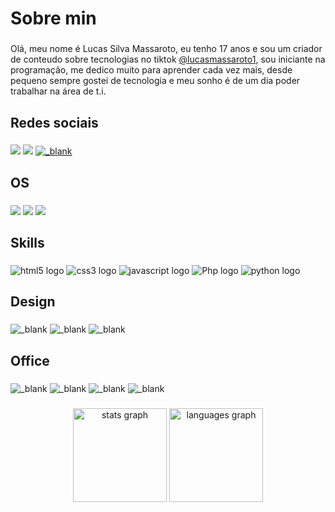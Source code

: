 <h1 align="left">Sobre min</h1>

###

<p align="left">Olá, meu nome é Lucas Silva Massaroto, eu tenho 17 anos e sou um criador de conteudo sobre tecnologias no tiktok <a href="https://www.tiktok.com/@lucasmassaroto1">@lucasmassaroto1</a>, sou iniciante na programação, me dedico muito para aprender cada vez mais, desde pequeno sempre gostei de tecnologia e meu sonho é de um dia poder trabalhar na área de t.i.</p>

###

<h2 align="left">Redes sociais</h2>

###

<div align="left">
  <a href="https://www.tiktok.com/@lucasmassaroto1" target="_blank"><img src="https://img.shields.io/badge/TikTok-000000?style=for-the-badge&logo=tiktok&logoColor=white" target="_blank"></a>
  <a href = "https://www.instagram.com/lucasmassaroto17"><img src="https://img.shields.io/badge/Instagram-E4405F?style=for-the-badge&logo=instagram&logoColor=white" target="_blank"></a>
  <a href="https://github.com/Lucasmassaroto1"><img src="https://img.shields.io/badge/GitHub-100000?style=for-the-badge&logo=github&logoColor=white" alt="_blank"></a>
</div>

###

<h2 align="left">OS</h2>

###

<div align="left">
  <img src="https://img.shields.io/badge/Windows-0078D6?style=for-the-badge&logo=windows&logoColor=white" target="_blank">
  <img src="https://img.shields.io/badge/Ubuntu-E95420?style=for-the-badge&logo=ubuntu&logoColor=white" target="_blank">
  <img src="https://img.shields.io/badge/Android-3DDC84?style=for-the-badge&logo=android&logoColor=white" target="_blank">
</div>

###

<h2 align="left">Skills</h2>

###

<div align="left">
  <img src="https://img.shields.io/badge/HTML5-E34F26?style=for-the-badge&logo=html5&logoColor=white" alt="html5 logo"  />
  <img src="https://img.shields.io/badge/CSS3-1572B6?style=for-the-badge&logo=css3&logoColor=white" alt="css3 logo"  />
  <img src="https://img.shields.io/badge/JavaScript-F7DF1E?style=for-the-badge&logo=JavaScript&logoColor=white" alt="javascript logo"  />
  <img src="https://img.shields.io/badge/PHP-777BB4?style=for-the-badge&logo=php&logoColor=white" alt="Php logo"  />
  <img src="https://img.shields.io/badge/Python-3776AB?style=for-the-badge&logo=python&logoColor=white" alt="python logo"  />
</div>

###

<h2 align="left">Design</h2>

###

<div class="left">
  <img src="https://img.shields.io/badge/Adobe%20Photoshop-31A8FF?style=for-the-badge&logo=Adobe%20Photoshop&logoColor=black" alt="_blank">
  <img src="https://img.shields.io/badge/gimp-5C5543?style=for-the-badge&logo=gimp&logoColor=white" alt="_blank">
  <img src="https://img.shields.io/badge/Figma-F24E1E?style=for-the-badge&logo=figma&logoColor=white" alt="_blank">
</div>

###

<h2 align="left">Office</h2>

###

<div class="left">
  <img src="https://img.shields.io/badge/Microsoft_Office-D83B01?style=for-the-badge&logo=microsoft-office&logoColor=white" alt="_blank">
  <img src="https://img.shields.io/badge/LibreOffice-18A303?style=for-the-badge&logo=LibreOffice&logoColor=white" alt="_blank">
  <img src="https://img.shields.io/badge/Google%20Sheets-34A853?style=for-the-badge&logo=google-sheets&logoColor=white" alt="_blank">
  <img src="https://img.shields.io/badge/Notion-000000?style=for-the-badge&logo=notion&logoColor=white" alt="_blank">
</div>

###

<div align="center">
  <img src="https://github-readme-stats.vercel.app/api?username=Lucasmassaroto1&hide_title=false&hide_rank=false&show_icons=true&include_all_commits=true&count_private=true&disable_animations=false&theme=blueberry&locale=pt-br&hide_border=false&order=1" height="150" alt="stats graph"  />
  <img src="https://github-readme-stats.vercel.app/api/top-langs?username=Lucasmassaroto1&locale=pt-br&hide_title=false&layout=compact&card_width=320&langs_count=5&theme=blueberry&hide_border=false&order=2" height="150" alt="languages graph"  />
</div>

###
